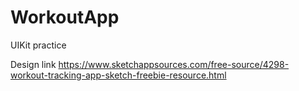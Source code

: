 # WorkoutApp
UIKit practice

Design link https://www.sketchappsources.com/free-source/4298-workout-tracking-app-sketch-freebie-resource.html
